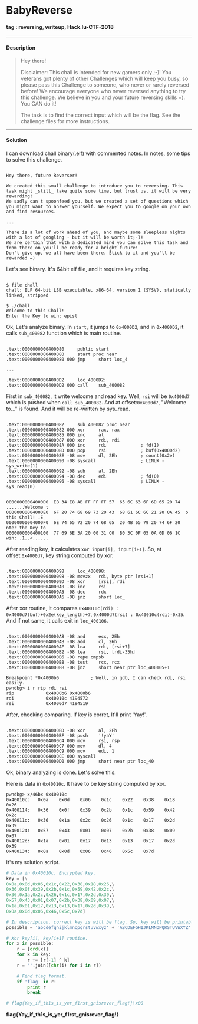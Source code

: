 # **BabyReverse**

#### tag : reversing, writeup, Hack.lu-CTF-2018

-----------------------------------------------

#### Description

>Hey there!
>
>Disclaimer: This chall is intended for new gamers only ;-)! You veterans got plenty of other Challenges which will keep you busy, so please pass this Challenge to someone, who never or rarely reversed before! We encourage everyone who never reversed anything to try this challenge. We believe in you and your future reversing skills =). You CAN do it!
>
>The task is to find the correct input which will be the flag. See the challenge files for more instructions.

-----------------------------------------------

#### Solution

I can download chall binary(.elf) with commented notes. In notes, some tips to solve this challenge.

~~~

Hey there, future Reverser!

We created this small challenge to introduce you to reversing. This task might _still_ take quite some time, but trust us, it will be very rewarding!
We sadly can't spoonfeed you, but we created a set of questions which you might want to answer yourself. We expect you to google on your own and find resources.

...

There is a lot of work ahead of you, and maybe some sleepless nights with a lot of googling - but it will be worth it;-)!
We are certain that with a dedicated mind you can solve this task and from there on you'll be ready for a bright future!
Don't give up, we all have been there. Stick to it and you'll be rewarded =)

~~~

Let's see binary. It's 64bit elf file, and it requires key string.   

~~~

$ file chall
chall: ELF 64-bit LSB executable, x86-64, version 1 (SYSV), statically linked, stripped

$ ./chall
Welcome to this Chall!
Enter the Key to win: epist

~~~

Ok, Let's analyze binary. In `start`, it jumps to `0x4000D2`, and in `0x4000D2`, it calls `sub_400082` function which is main routine.

~~~

.text:0000000000400080     public start
.text:0000000000400080     start proc near
.text:0000000000400080 000 jmp     short loc_4

...

.text:00000000004000D2     loc_4000D2:
.text:00000000004000D2 000 call    sub_400082

~~~

First in `sub_400082`, it write welcome and read key. Well, `rsi` will be `0x4000d7` which is pushed when `call sub_400082`. And at offset:`0x4000d7`, "Welcome to..." is found. And it will be re-written by sys_read.

~~~

.text:0000000000400082     sub_400082 proc near
.text:0000000000400082 000 xor     rax, rax
.text:0000000000400085 000 inc     al
.text:0000000000400087 000 xor     rdi, rdi
.text:000000000040008A 000 inc     rdi             ; fd(1)
.text:000000000040008D 000 pop     rsi             ; buf(0x4000d2)
.text:000000000040008E -08 mov     dl, 2Eh         ; count(0x2e)
.text:0000000000400090 -08 syscall                 ; LINUX - sys_write(1)
.text:0000000000400092 -08 sub     al, 2Eh
.text:0000000000400094 -08 dec     edi             ; fd(0)
.text:0000000000400096 -08 syscall                 ; LINUX - sys_read(0)


00000000004000D0  EB 34 E8 AB FF FF FF 57  65 6C 63 6F 6D 65 20 74  .......Welcome t
00000000004000E0  6F 20 74 68 69 73 20 43  68 61 6C 6C 21 20 0A 45  o this Chall! .E
00000000004000F0  6E 74 65 72 20 74 68 65  20 4B 65 79 20 74 6F 20  nter the Key to
0000000000400100  77 69 6E 3A 20 00 31 C0  B0 3C 0F 05 0A 0D 06 1C  win: .1..<......

~~~

After reading key, It calculates `xor input[i], input[i+1]`. So, at offset:`0x4000d7`, key string computed by xor.

~~~

.text:0000000000400098     loc_400098:
.text:0000000000400098 -08 movzx   rdi, byte ptr [rsi+1]
.text:000000000040009D -08 xor     [rsi], rdi
.text:00000000004000A0 -08 inc     rsi
.text:00000000004000A3 -08 dec     rdx
.text:00000000004000A6 -08 jnz     short loc_

~~~

After xor routine, It compares `0x40010c(rdi) : 0x4000d7(buf)+0x2e(key_length)+7`, `0x4000d7(rsi) : 0x40010c(rdi)-0x35`. And if not same, it calls exit in `loc_400106`.

~~~

.text:00000000004000A8 -08 and     ecx, 2Eh
.text:00000000004000AB -08 add     cl, 26h
.text:00000000004000AE -08 lea     rdi, [rsi+7]
.text:00000000004000B2 -08 lea     rsi, [rdi-35h]
.text:00000000004000B6 -08 repe cmpsb
.text:00000000004000B8 -08 test    rcx, rcx
.text:00000000004000BB -08 jnz     short near ptr loc_400105+1

Breakpoint *0x4000b6            ; Well, in gdb, I can check rdi, rsi easily.
pwndbg> i r rip rdi rsi
rip            0x4000b6	0x4000b6
rdi            0x40010c	4194572
rsi            0x4000d7	4194519

~~~

After, checking comparing. If key is corret, It'll print 'Yay!'.

~~~

.text:00000000004000BD -08 xor     al, 2Fh
.text:00000000004000BF -08 push    '!yaY'
.text:00000000004000C4 000 mov     rsi, rsp        
.text:00000000004000C7 000 mov     dl, 4
.text:00000000004000C9 000 mov     edi, 1          
.text:00000000004000CE 000 syscall                 
.text:00000000004000D0 000 jmp     short near ptr loc_40

~~~

Ok, binary analyzing is done. Let's solve this.

Here is data in `0x40010c`. It have to be key string computed by xor.

~~~
pwndbg> x/46bx 0x40010c
0x40010c:	0x0a	0x0d	0x06	0x1c	0x22	0x38	0x18	0x26
0x400114:	0x36	0x0f	0x39	0x2b	0x1c	0x59	0x42	0x2c
0x40011c:	0x36	0x1a	0x2c	0x26	0x1c	0x17	0x2d	0x39
0x400124:	0x57	0x43	0x01	0x07	0x2b	0x38	0x09	0x07
0x40012c:	0x1a	0x01	0x17	0x13	0x13	0x17	0x2d	0x39
0x400134:	0x0a	0x0d	0x06	0x46	0x5c	0x7d
~~~

It's my solution script.

```python
# Data in 0x40010c. Encrypted key.
key = [\
0x0a,0x0d,0x06,0x1c,0x22,0x38,0x18,0x26,\
0x36,0x0f,0x39,0x2b,0x1c,0x59,0x42,0x2c,\
0x36,0x1a,0x2c,0x26,0x1c,0x17,0x2d,0x39,\
0x57,0x43,0x01,0x07,0x2b,0x38,0x09,0x07,\
0x1a,0x01,0x17,0x13,0x13,0x17,0x2d,0x39,\
0x0a,0x0d,0x06,0x46,0x5c,0x7d]

# In description, correct key is will be flag. So, key will be printable.
possible = 'abcdefghijklmnopqrstuvwxyz' + 'ABCDEFGHIJKLMNOPQRSTUVWXYZ'

# Xor key[i], key[i+1] routine.
for x in possible:
    r = [ord(x)]
    for k in key:
        r += [r[-1] ^ k]
    r = ''.join([chr(i) for i in r])

    # Find flag format.
    if 'flag' in r:
        print r
        break

# flag{Yay_if_th1s_is_yer_f1rst_gnisrever_flag!}\x00

```

**flag{Yay_if_th1s_is_yer_f1rst_gnisrever_flag!}**
